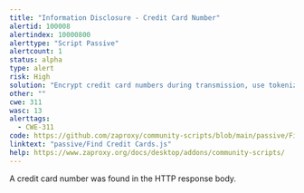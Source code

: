 ```yaml
---
title: "Information Disclosure - Credit Card Number"
alertid: 100008
alertindex: 10000800
alerttype: "Script Passive"
alertcount: 1
status: alpha
type: alert
risk: High
solution: "Encrypt credit card numbers during transmission, use tokenization, and adhere to PCI DSS standards for secure handling and storage. "
other: ""
cwe: 311
wasc: 13
alerttags: 
  - CWE-311
code: https://github.com/zaproxy/community-scripts/blob/main/passive/Find%20Credit%20Cards.js
linktext: "passive/Find Credit Cards.js"
help: https://www.zaproxy.org/docs/desktop/addons/community-scripts/
---
```

A credit card number was found in the HTTP response body.
